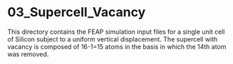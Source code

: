 # 03_Supercell_Vacancy
This directory contains the FEAP simulation input files for a single unit cell of Silicon subject to a uniform vertical displacement. The supercell with vacancy is composed of 16-1=15 atoms in the basis in which the 14th atom was removed.

 
